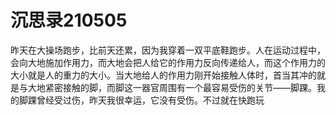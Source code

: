 # 沉思录210505

昨天在大操场跑步，比前天还累，因为我穿着一双平底鞋跑步。人在运动过程中，会向大地施加作用力，而大地会把人给它的作用力反向传递给人，而这个作用力的大小就是人的重力的大小。当大地给人的作用力刚开始接触人体时，首当其冲的就是与大地紧密接触的脚，而脚这一器官周围有一个最容易受伤的关节——脚踝。我的脚踝曾经受过伤，昨天我很幸运，它没有受伤。不过就在快跑玩
<!--stackedit_data:
eyJoaXN0b3J5IjpbLTQ4OTk2MTY2MV19
-->